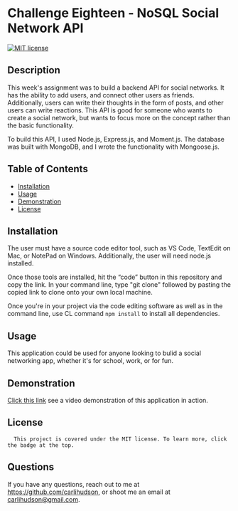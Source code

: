 #  Challenge Eighteen - NoSQL Social Network API

  [![MIT license](https://img.shields.io/badge/License-MIT-blue.svg)](https://choosealicense.com/licenses/mit//)
        
  ## Description
   This week's assignment was to build a backend API for social networks. It has the ability to add users, and connect other users as friends. Additionally, users can write their thoughts in the form of posts, and other users can write reactions. This API is good for someone who wants to create a social network, but wants to focus more on the concept rather than the basic functionality.
   
   To build this API, I used Node.js, Express.js, and Moment.js. The database was built with MongoDB, and I wrote the functionality with Mongoose.js.
  
  ## Table of Contents
  - [Installation](#installation)
  - [Usage](#usage)
  - [Demonstration](#demonstration)
  - [License](#license)
  
  ## Installation
  The user must have a source code editor tool, such as VS Code, TextEdit on Mac, or NotePad on Windows. Additionally, the user will need node.js installed. 
  
  Once those tools are installed, hit the “code” button in this repository and copy the link. In your command line, type "git clone" followed by pasting the copied link to clone onto your own local machine. 
  
  Once you're in your project via the code editing software as well as in the command line, use CL command `npm install` to install all dependencies.
  
  ## Usage
  This application could be used for anyone looking to bulid a social networking app, whether it's for school, work, or for fun.

  ## Demonstration
  [Click this link]() see a video demonstration of this application in action.
  

  ## License
      This project is covered under the MIT license. To learn more, click the badge at the top.

  ## Questions
  If you have any questions, reach out to me at https://github.com/carlihudson, or shoot me an email at carlihudson@gmail.com.
   